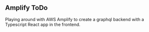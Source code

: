 ## Amplify ToDo

Playing around with AWS Amplify to create a graphql backend with a Typescript React app in the frontend.
